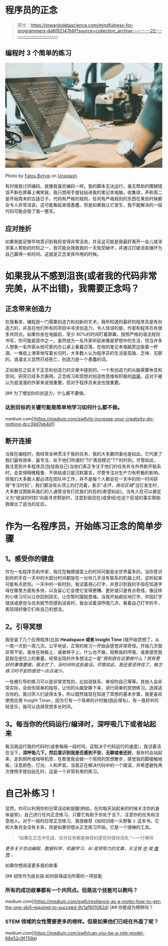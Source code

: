 # 程序员的正念

> 原文：<https://towardsdatascience.com/mindfulness-for-programmers-da6f92147b8f?source=collection_archive---------22----------------------->

## 编程时 3 个简单的练习

![](img/e1e73a13c35352b21a6e228a814e0e4d.png)

Photo by [Fatos Bytyqi](https://unsplash.com/@fatosi?utm_source=medium&utm_medium=referral) on [Unsplash](https://unsplash.com?utm_source=medium&utm_medium=referral)

有时候我讨厌编码，就像我喜欢编码一样。我的脚本无法运行，毫无帮助的模糊错误不断在屏幕上嘲笑我，我只想用手提钻钻进我的笔记本电脑，收集球，声称周二是开始周末的合适日子。代码有严格的规则，任何有严格规则的东西在某些时候都会令人非常沮丧。这可能看起来很愚蠢，但是如果我让它发生，我不能解决的一段代码可能会毁了我一整天。

## 应对挫折

如果我能足够早地意识到我将变得非常沮丧，并且这可能是我最好离开一会儿或寻求某人帮助的时刻之一，我可能会挽救我的一天免受破坏，并通过打破沮丧循环为自己赢得一些时间。这就是正念发挥作用的时候。

# 如果我从不感到沮丧(或者我的代码非常完美，从不出错)，我需要正念吗？

## 正念带来创造力

在我看来，编程是一门需要创造力和创新的艺术。我所知道的最好的程序员是有创造力的，并且在他们所有的项目中寻求创造力。令人惊讶的是，作家和程序员有很多共同点。如果你坐在电脑前，至少 80%的时间盯着屏幕，按照严格的语法规则书写，你可能是其中之一。虽然成为一名作家听起来像是梦想中的生活，但当许多人想象一名作家从他可爱的办公桌上看着日落，在他的笔记本电脑旁边放着一杯酒，一堆纸上潦草地写着长句时，大多数人认为程序员的生活是孤独、乏味、无聊的，浪漫主义显然已经死亡，创造力是一个愚蠢的词。

正如我在之前关于正念和创造力的文章中提到的，一个有创造力的头脑需要休息和空间。研究已经多次表明，正念练习和冥想对创造性思维有积极的[效果](https://behavioralandbrainfunctions.biomedcentral.com/articles/10.1186/1744-9081-10-9#article-info)。这对于被认为是浪漫的作家来说很重要，但对于程序员来说也很重要。

[](https://medium.com/swlh/to-increase-your-creativity-do-nothing-dcc39d7eb4d1) [## 为了增加你的创造力，什么都不要做。

### 达到目标的关键可能是简单地学习如何什么都不做。

medium.com](https://medium.com/swlh/to-increase-your-creativity-do-nothing-dcc39d7eb4d1) 

## 断开连接

当我在编程时，我经常全神贯注于我的任务，我的大多数同事也是如此。它代表了我们最有效率、最专注、处于他们所谓的“T0”表现模式“T1”的时刻。尽管如此，我注意到许多程序员(包括我自己)当他们真正专注于他们的任务并与外界断开联系时，会变得稍微粗鲁、不体贴或只是沉默寡言。尽管专注对生产力有积极的影响，但我们大多数人都必须在团队中工作，并不是每个人都会在一天中的同一时间获得“专注时刻”。我们都没有头顶上的灯亮着，表示“*走开，我在区域*”当它发生时，大多数试图联系我们的人通常没有打扰我们的目的(希望如此)。当有人在可以被定义为“错误的时刻”向我寻求帮助时，注意到我现在(或曾经)在这个区域的事实帮助我做出了适当的反应。

# 作为一名程序员，开始练习正念的简单步骤

## **1。感受你的键盘**

作为一名程序员和作家，我花在触摸键盘上的时间可能是全世界最多的。当你意识到你的手在一天中的大部分时间都放在一台你几乎没有联系的机器上时，这听起来可能有点悲伤。一天中的一些时刻，我试着用心打字，并意识到我的手指在知道字母在哪里方面有多快，以及留心它会使它变得更糟、更好或只是有点奇怪。像这样的小练习可以让你回到现实，让你暂时摆脱思绪。当我开始疯狂地打字，并因打字错误或感觉与任务脱节而感到沮丧时，我会试着深呼吸几次，看着自己打字的手，表现得好像它们有自己的想法。

## **2。引导冥想**

我安装了几个应用程序(比如 **Headspace 或者 Insight Time** )就开始冥想了，从一周一次到一周几次。公平地说，正常的练习一开始会感觉非常奇怪。开始几次我非常不安。我坐在地板上，或者椅子上，什么也不做，观察我的呼吸，或者感觉我屁股在座位上的重量。经常出现的许多想法之一是“*我到底在这里做什么？我有更好的事情要做，我太忙了，没时间听这些废话。尽管如此，我还是坚持住了，每次练习时不安的感觉一点点减少。*

一些被引导的练习可以是非常灵性的，比如说联系、审视你自己等等。其他人会非常实际，会给你简单的指导，让你的头脑安静下来，进行简单的冥想练习。选择适合你的。我讨厌人们说得太多，所以既然我现在知道了冥想的基本步骤，我更喜欢使用应用 Insight Timer，因为它有一个简单的计时器(因此得名)，有一首好听的轻音乐，我可以选择冥想多长时间。

## **3。每当你的代码运行/编译时，深呼吸几下或者站起来**

每当我运行我的代码时(或者每隔一段时间，这取决于代码运行的速度)，我试着活在当下，**深呼吸几下，然后意识到我是否感到不安、无聊或者还好**。我有时会站起来，走到厕所或咖啡机旁，在那里我会做一个简短的冥想散步，感觉我的脚接触地板，注意颜色、灯光、人和声音。当我正在解决代码中的一个错误，并希望避免再次使用手提钻钻孔时，这是一个非常有用的练习。

# 自己补练习！

显然，你可以利用你的日常活动和提醒(例如，在你每天站起来的时候关注你的身体姿势)，自己进行任何正念练习，只要它有助于你处于当下，注意你的任务和注意他人。对于一般的日常正念练习，我很推荐《如何训练一头野象 》这本书。它和大象完全没有关系，但是如果你想从正念练习开始，它是一个很棒的工具。

> "如果在正念中完成，任何任务都是麻烦的感觉将很快消失."—一行禅师

*更多关于念动编程、数据科学、机器学习、AI 或领导力的文章，关注我* [*中*](https://medium.com/@julia.d.russo) *或* [*推特*](https://twitter.com/DIRUSSOJulia) *。*

如果你想阅读更多我的故事

[](https://medium.com/swlh/resilience-as-a-motto-how-to-get-the-one-skill-required-to-succeed-9c1af901082d) [## 韧性作为座右铭:如何获得成功所需的一项技能

### 所有的成功故事都有一个共同点。但是这个技能可以教吗？

medium.com](https://medium.com/swlh/resilience-as-a-motto-how-to-get-the-one-skill-required-to-succeed-9c1af901082d) [](https://medium.com/swlh/can-you-be-a-role-model-68e52c9f759a) [## 你能成为榜样吗？

### STEM 领域的女性需要更多的榜样。但是如果他们已经在外面了呢？

medium.com](https://medium.com/swlh/can-you-be-a-role-model-68e52c9f759a)